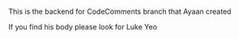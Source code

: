 This is the backend for CodeComments branch that Ayaan created

If you find his body please look for Luke Yeo
